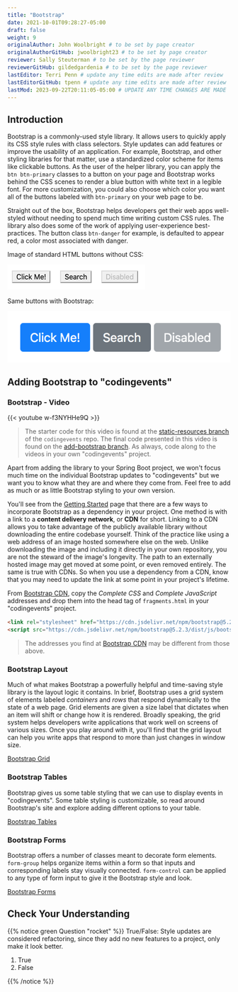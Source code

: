 ```yaml
---
title: "Bootstrap"
date: 2021-10-01T09:28:27-05:00
draft: false
weight: 9
originalAuthor: John Woolbright # to be set by page creator
originalAuthorGitHub: jwoolbright23 # to be set by page creator
reviewer: Sally Steuterman # to be set by the page reviewer
reviewerGitHub: gildedgardenia # to be set by the page reviewer
lastEditor: Terri Penn # update any time edits are made after review
lastEditorGitHub: tpenn # update any time edits are made after review
lastMod: 2023-09-22T20:11:05-05:00 # UPDATE ANY TIME CHANGES ARE MADE
---
```


## Introduction

Bootstrap is a commonly-used style library. It allows users to quickly apply its CSS style rules with class selectors. Style updates can add features or improve the usability of an application. For example, Bootstrap, and other styling libraries for that matter, use a standardized color scheme for items like clickable buttons. As the user of the helper library, you can apply the `btn btn-primary` classes to a button on your page and Bootstrap works behind the CSS scenes to render a blue button with white text in a legible font. For more customization, you could also choose which color you want all of the buttons labeled with `btn-primary` on your web page to be.

Straight out of the box, Bootstrap helps developers get their web apps well-styled without needing to spend much time writing custom CSS rules. The library also does some of the work of applying user-experience best-practices. The button class `btn-danger` for example, is defaulted to appear red, a color most associated with danger.

Image of standard HTML buttons without CSS:

![Standard HTML buttons.](pictures/htmlDefaultButtons.png?classes=border)

Same buttons with Bootstrap:

![Some simple Bootstrap buttons.](pictures/bootstrapButtonOptions.png?classes=border)

## Adding Bootstrap to "codingevents"

### Bootstrap - Video

{{< youtube w-f3NYHHe9Q >}}

> The starter code for this video is found at the [static-resources branch](https://github.com/LaunchCodeEducation/CodingEventsJava/tree/static-resources) of the `codingevents` repo. The final code presented in this video is found on the [add-bootstrap branch](https://github.com/LaunchCodeEducation/CodingEventsJava/tree/add-bootstrap). As always, code along to the videos in your own "codingevents" project.

Apart from adding the library to your Spring Boot project, we won't focus much time on the individual Bootstrap updates to "codingevents" but we want you to know what they are and where they come from. Feel free to add as much or as little Bootstrap styling to your own version.

You'll see from the [Getting Started](https://getbootstrap.com/docs/5.3/getting-started/introduction/) page that there are a few ways to incorporate Bootstrap as a dependency in your project. One method is with a link to a **content delivery network**, or **CDN** for short. Linking to a CDN allows you to take advantage of the publicly available library without downloading the entire codebase yourself. Think of the practice like using a web address of an image hosted somewhere else on the web. Unlike downloading the image and including it directly in your own repository, you are not the steward of the image's longevity. The path to an externally hosted image may get moved at some point, or even removed entirely. The same is true with CDNs. So when you use a dependency from a CDN, know that you may need to update the link at some point in your project's lifetime.

From [Bootstrap CDN](https://www.bootstrapcdn.com/), copy the *Complete CSS* and *Complete JavaScript* addresses and drop them into the head tag of `fragments.html` in your "codingevents" project.

```html
<link rel="stylesheet" href="https://cdn.jsdelivr.net/npm/bootstrap@5.2.3/dist/css/bootstrap.min.css">
<script src="https://cdn.jsdelivr.net/npm/bootstrap@5.2.3/dist/js/bootstrap.min.js"></script>
```

> The addresses you find at [Bootstrap CDN](https://www.bootstrapcdn.com/) may be different from those above.

### Bootstrap Layout

Much of what makes Bootstrap a powerfully helpful and time-saving style library is the layout logic it contains. In brief, Bootstrap uses a grid system of elements labeled *containers* and *rows* that respond dynamically to the state of a web page. Grid elements are given a size label that dictates when an item will shift or change how it is rendered. Broadly speaking, the grid system helps developers write applications that work well on screens of various sizes. Once you play around with it, you'll find that the grid layout can help you write apps that respond to more than just changes in window size.

[Bootstrap Grid](https://getbootstrap.com/docs/4.4/layout/grid/)

### Bootstrap Tables

Bootstrap gives us some table styling that we can use to display events in "codingevents". Some table styling is customizable, so read around Bootstrap's site and explore adding different options to your table.

[Bootstrap Tables](https://getbootstrap.com/docs/4.4/content/tables/)

### Bootstrap Forms

Bootstrap offers a number of classes meant to decorate form elements. `form-group` helps organize items within a form so that inputs and corresponding labels stay visually connected. `form-control` can be applied to any type of form input to give it the Bootstrap style and look.

[Bootstrap Forms](https://getbootstrap.com/docs/4.4/components/forms/)

## Check Your Understanding

{{% notice green Question "rocket" %}}
True/False: Style updates are considered refactoring, since they add no new features to a project, only make it look better.

1. True
2. False

<!-- Solution: Answer: False, style contributes to user interaction and experience, and updates are therefore not refactoring. -->
{{% /notice %}}




